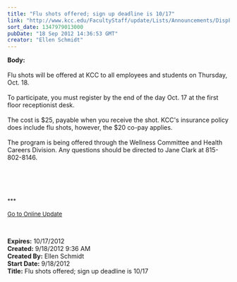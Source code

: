 ```yaml
---
title: "Flu shots offered; sign up deadline is 10/17"
link: "http://www.kcc.edu/FacultyStaff/update/Lists/Announcements/DispForm.aspx?ID=825"
sort_date: 1347979013000
pubDate: "18 Sep 2012 14:36:53 GMT"
creator: "Ellen Schmidt"
---
```


<div><b>Body:</b> <div class="ExternalClass80FA87F45F1F4E2FB2DC194C7AD47BAD">
<div><br />Flu shots will be offered at KCC to all employees and students on Thursday, Oct. 18. </div>
<div> </div>
<div>To participate, you must register by the end of the day Oct. 17 at the first floor receptionist desk. </div>
<div> </div>
<div>The cost is $25, payable when you receive the shot. KCC's insurance policy does include flu shots, however, the $20 co-pay applies. </div>
<div> </div>
<div>The program is being offered through the Wellness Committee and Health Careers Division. Any questions should be directed to Jane Clark at 815-802-8146.</div>
<div> </div>
<div> </div>
<div><br />  
<div>
<p><font size="2">***</font></p>
<p><font size="2"><a href="/FacultyStaff/update/Pages/dailyupdate.aspx">Go to Online Update</a></font><font size="2"></font></p>
<p><font size="2"></font> </p></div></div></div></div>
<div><b>Expires:</b> 10/17/2012</div>
<div><b>Created:</b> 9/18/2012 9:36 AM</div>
<div><b>Created By:</b> Ellen Schmidt</div>
<div><b>Start Date:</b> 9/18/2012</div>
<div><b>Title:</b> Flu shots offered; sign up deadline is 10/17</div>
